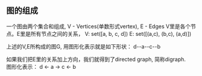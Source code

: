 ## 图的组成
一个图由两个集合和组成, V - Vertices(单数形式vertex), E - Edges
V里是各个节点。E里是所有节点之间的关系，
V: set([a, b, c, d])
E: set([(a,c), (b,c), (a,d)])

上述的V,E所构成的图G, 用图形化表示就是如下形状：
d--a--c--b

如果我们把E里的关系加上方向，我们就得到了directed graph, 简称digraph.  
图形化表示：
d <- a -> c <- b


